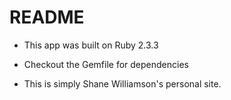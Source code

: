 # README

* This app was built on Ruby 2.3.3

* Checkout the Gemfile for dependencies

* This is simply Shane Williamson's personal site.